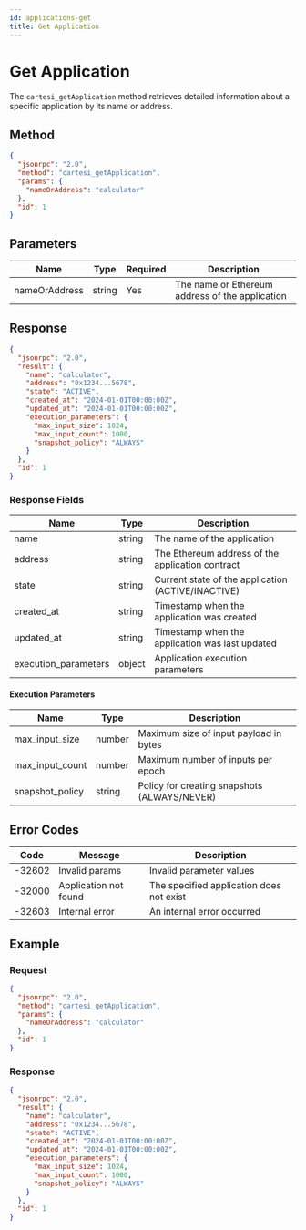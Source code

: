 ```yaml
---
id: applications-get
title: Get Application
---
```


# Get Application

The `cartesi_getApplication` method retrieves detailed information about a specific application by its name or address.

## Method

```json
{
  "jsonrpc": "2.0",
  "method": "cartesi_getApplication",
  "params": {
    "nameOrAddress": "calculator"
  },
  "id": 1
}
```

## Parameters

| Name          | Type   | Required | Description                                      |
|---------------|--------|----------|--------------------------------------------------|
| nameOrAddress | string | Yes      | The name or Ethereum address of the application  |

## Response

```json
{
  "jsonrpc": "2.0",
  "result": {
    "name": "calculator",
    "address": "0x1234...5678",
    "state": "ACTIVE",
    "created_at": "2024-01-01T00:00:00Z",
    "updated_at": "2024-01-01T00:00:00Z",
    "execution_parameters": {
      "max_input_size": 1024,
      "max_input_count": 1000,
      "snapshot_policy": "ALWAYS"
    }
  },
  "id": 1
}
```

### Response Fields

| Name                 | Type   | Description                                      |
|----------------------|--------|--------------------------------------------------|
| name                 | string | The name of the application                      |
| address              | string | The Ethereum address of the application contract |
| state                | string | Current state of the application (ACTIVE/INACTIVE) |
| created_at           | string | Timestamp when the application was created       |
| updated_at           | string | Timestamp when the application was last updated  |
| execution_parameters | object | Application execution parameters                 |

#### Execution Parameters

| Name            | Type   | Description                                      |
|-----------------|--------|--------------------------------------------------|
| max_input_size  | number | Maximum size of input payload in bytes           |
| max_input_count | number | Maximum number of inputs per epoch               |
| snapshot_policy | string | Policy for creating snapshots (ALWAYS/NEVER)     |

## Error Codes

| Code    | Message                | Description                                      |
|---------|------------------------|--------------------------------------------------|
| -32602  | Invalid params         | Invalid parameter values                         |
| -32000  | Application not found  | The specified application does not exist         |
| -32603  | Internal error         | An internal error occurred                       |

## Example

### Request

```json
{
  "jsonrpc": "2.0",
  "method": "cartesi_getApplication",
  "params": {
    "nameOrAddress": "calculator"
  },
  "id": 1
}
```

### Response

```json
{
  "jsonrpc": "2.0",
  "result": {
    "name": "calculator",
    "address": "0x1234...5678",
    "state": "ACTIVE",
    "created_at": "2024-01-01T00:00:00Z",
    "updated_at": "2024-01-01T00:00:00Z",
    "execution_parameters": {
      "max_input_size": 1024,
      "max_input_count": 1000,
      "snapshot_policy": "ALWAYS"
    }
  },
  "id": 1
}
``` 